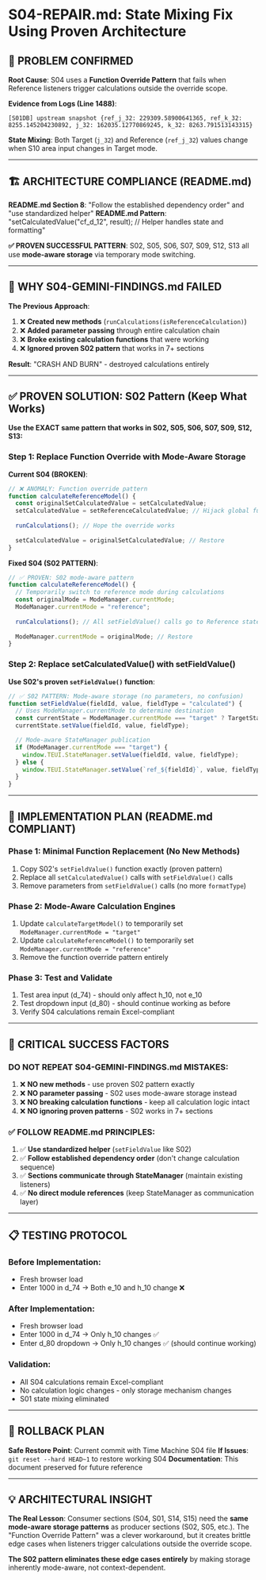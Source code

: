 # S04-REPAIR.md: State Mixing Fix Using Proven Architecture

## 🎯 **PROBLEM CONFIRMED**

**Root Cause**: S04 uses a **Function Override Pattern** that fails when Reference listeners trigger calculations outside the override scope.

**Evidence from Logs (Line 1488)**:
```
[S01DB] upstream snapshot {ref_j_32: 229309.58900641365, ref_k_32: 8255.145204230892, j_32: 162035.12770869245, k_32: 8263.791513143315}
```

**State Mixing**: Both Target (`j_32`) and Reference (`ref_j_32`) values change when S10 area input changes in Target mode.

---

## 🏗️ **ARCHITECTURE COMPLIANCE (README.md)**

**README.md Section 8**: "Follow the established dependency order" and "use standardized helper"
**README.md Pattern**: "setCalculatedValue("cf_d_12", result); // Helper handles state and formatting"

**✅ PROVEN SUCCESSFUL PATTERN**: S02, S05, S06, S07, S09, S12, S13 all use **mode-aware storage** via temporary mode switching.

---

## 🚨 **WHY S04-GEMINI-FINDINGS.md FAILED**

**The Previous Approach**:
1. ❌ **Created new methods** (`runCalculations(isReferenceCalculation)`)
2. ❌ **Added parameter passing** through entire calculation chain  
3. ❌ **Broke existing calculation functions** that were working
4. ❌ **Ignored proven S02 pattern** that works in 7+ sections

**Result**: "CRASH AND BURN" - destroyed calculations entirely

---

## ✅ **PROVEN SOLUTION: S02 Pattern (Keep What Works)**

**Use the EXACT same pattern that works in S02, S05, S06, S07, S09, S12, S13:**

### **Step 1: Replace Function Override with Mode-Aware Storage**

**Current S04 (BROKEN)**:
```javascript
// ❌ ANOMALY: Function override pattern
function calculateReferenceModel() {
  const originalSetCalculatedValue = setCalculatedValue;
  setCalculatedValue = setReferenceCalculatedValue; // Hijack global function
  
  runCalculations(); // Hope the override works
  
  setCalculatedValue = originalSetCalculatedValue; // Restore
}
```

**Fixed S04 (S02 PATTERN)**:
```javascript
// ✅ PROVEN: S02 mode-aware pattern  
function calculateReferenceModel() {
  // Temporarily switch to reference mode during calculations
  const originalMode = ModeManager.currentMode;
  ModeManager.currentMode = "reference";
  
  runCalculations(); // All setFieldValue() calls go to Reference state
  
  ModeManager.currentMode = originalMode; // Restore
}
```

### **Step 2: Replace setCalculatedValue() with setFieldValue()**

**Use S02's proven `setFieldValue()` function**:
```javascript
// ✅ S02 PATTERN: Mode-aware storage (no parameters, no confusion)
function setFieldValue(fieldId, value, fieldType = "calculated") {
  // Uses ModeManager.currentMode to determine destination
  const currentState = ModeManager.currentMode === "target" ? TargetState : ReferenceState;
  currentState.setValue(fieldId, value, fieldType);

  // Mode-aware StateManager publication
  if (ModeManager.currentMode === "target") {
    window.TEUI.StateManager.setValue(fieldId, value, fieldType);
  } else {
    window.TEUI.StateManager.setValue(`ref_${fieldId}`, value, fieldType);
  }
}
```

---

## 🎯 **IMPLEMENTATION PLAN (README.md COMPLIANT)**

### **Phase 1: Minimal Function Replacement (No New Methods)**
1. Copy S02's `setFieldValue()` function exactly (proven pattern)
2. Replace all `setCalculatedValue()` calls with `setFieldValue()` calls
3. Remove parameters from `setFieldValue()` calls (no more `formatType`)

### **Phase 2: Mode-Aware Calculation Engines**
1. Update `calculateTargetModel()` to temporarily set `ModeManager.currentMode = "target"`
2. Update `calculateReferenceModel()` to temporarily set `ModeManager.currentMode = "reference"`  
3. Remove the function override pattern entirely

### **Phase 3: Test and Validate**
1. Test area input (d_74) - should only affect h_10, not e_10
2. Test dropdown input (d_80) - should continue working as before
3. Verify S04 calculations remain Excel-compliant

---

## 🚨 **CRITICAL SUCCESS FACTORS**

### **DO NOT REPEAT S04-GEMINI-FINDINGS.md MISTAKES:**
1. ❌ **NO new methods** - use proven S02 pattern exactly
2. ❌ **NO parameter passing** - S02 uses mode-aware storage instead
3. ❌ **NO breaking calculation functions** - keep all calculation logic intact
4. ❌ **NO ignoring proven patterns** - S02 works in 7+ sections

### **✅ FOLLOW README.md PRINCIPLES:**
1. ✅ **Use standardized helper** (`setFieldValue` like S02)
2. ✅ **Follow established dependency order** (don't change calculation sequence)
3. ✅ **Sections communicate through StateManager** (maintain existing listeners)
4. ✅ **No direct module references** (keep StateManager as communication layer)

---

## 📋 **TESTING PROTOCOL**

### **Before Implementation:**
- Fresh browser load
- Enter 1000 in d_74 → Both e_10 and h_10 change ❌

### **After Implementation:**
- Fresh browser load  
- Enter 1000 in d_74 → Only h_10 changes ✅
- Enter d_80 dropdown → Only h_10 changes ✅ (should continue working)

### **Validation:**
- All S04 calculations remain Excel-compliant
- No calculation logic changes - only storage mechanism changes
- S01 state mixing eliminated

---

## 🔄 **ROLLBACK PLAN**

**Safe Restore Point**: Current commit with Time Machine S04 file
**If Issues**: `git reset --hard HEAD~1` to restore working S04
**Documentation**: This document preserved for future reference

---

## 💡 **ARCHITECTURAL INSIGHT**

**The Real Lesson**: Consumer sections (S04, S01, S14, S15) need the **same mode-aware storage patterns** as producer sections (S02, S05, etc.). The "Function Override Pattern" was a clever workaround, but it creates brittle edge cases when listeners trigger calculations outside the override scope.

**The S02 pattern eliminates these edge cases entirely** by making storage inherently mode-aware, not context-dependent.
